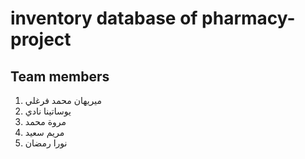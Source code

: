 # inventory database of pharmacy-project

## Team members
1. ميريهان محمد فرغلي
2. يوساتينا نادي
3. مروة محمد
4. مريم سعيد
5. نورا رمضان
